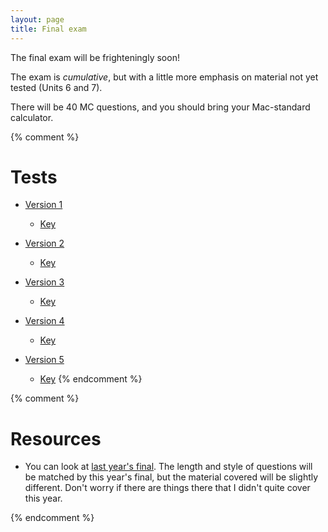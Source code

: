 ```yaml
---
layout: page
title: Final exam
---
```


The final exam will be frighteningly soon!

The exam is _cumulative_, but with a little more emphasis on material not yet tested (Units 6 and 7).

There will be 40 MC questions, and you should bring your Mac-standard calculator.

{% comment %} 
# Tests

* [Version 1](materials/midterm1.1.test.pdf)
    * [Key](materials/midterm1.1.key.pdf)

* [Version 2](materials/midterm1.2.test.pdf)
    * [Key](materials/midterm1.2.key.pdf)

* [Version 3](materials/midterm1.3.test.pdf)
    * [Key](materials/midterm1.3.key.pdf)

* [Version 4](materials/midterm1.4.test.pdf)
    * [Key](materials/midterm1.4.key.pdf)

* [Version 5](materials/midterm1.5.test.pdf)
    * [Key](materials/midterm1.5.key.pdf)
{% endcomment %} 

{% comment %} 
# Resources
* You can look at [last year's final](../../../materials/final_2015.test.pdf). The length and style of questions will be matched by this year's final, but the material covered will be slightly different. Don't worry if there are things there that I didn't quite cover this year.

{% endcomment %} 
